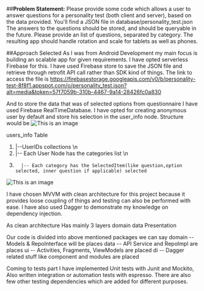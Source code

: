 ##**Problem Statement:**
Please provide some code which allows a user to answer questions for a personality test
(both client and server), based on the data provided. You'll find a JSON file in database/personality_test.json
The answers to the questions should be stored, and should be queryable in the future.
Please provide an list of questions, separated by category. The resulting app should handle
 rotation and scale for tablets as well as phones.

##Approach Selected
As I was from Android Development my main focus is building an scalable
app for given requirements. I have opted serverless Firebase for this. I have used Firebase store to save the JSON
file and retrieve through retrofit API call rather than SDK kind of things. The link to access the file is
https://firebasestorage.googleapis.com/v0/b/personality-test-8f8f1.appspot.com/o/personality_test.json?alt=media&token=57f7059b-310b-4467-9a14-28426fc0a830

And to store the data that was of selected options from questionnaire I have used Firebase RealTimeDatabase.
I have opted for creating anonymous user by default and store his selection in the user_info node. Structure would be
![This is an image](https://github.com/pavan5208/android_spark_personality_test/blob/master/references/Screen%20Shot%202021-08-31%20at%2011.44.37%20PM.png)


users_info Table
1.  |--UserIDs collections \n
2.   |-- Each User Node has the categories list \n
3.       |-- Each category has the SelectedItem(like question,option selected, inner question if applicable) selected
![This is an image](https://github.com/pavan5208/android_spark_personality_test/blob/master/references/Screen%20Shot%202021-08-31%20at%2011.44.54%20PM.png)


I have chosen MVVM with clean architecture for this project because it
provides loose coupling of things and testing can also be performed with ease. I have also used Dagger
to demonstrate my knowledge on dependency injection.

As clean architecture Has mainly 3 layers
domain
data
Presentation

Our code is divided into above mentioned packages we can say
domain -- Models & RepoInterface will be places
data  -- API Service and RepoImpl are places
ui   -- Activities, Fragments, ViewModels are placed
di  -- Dagger related stuff like  component and modules are placed


Coming to tests part I have implemented  Unit tests with Junit and Mockito, Also written integration or automation tests with
espresso. There are also few other testing dependencies which are added for different purposes.




